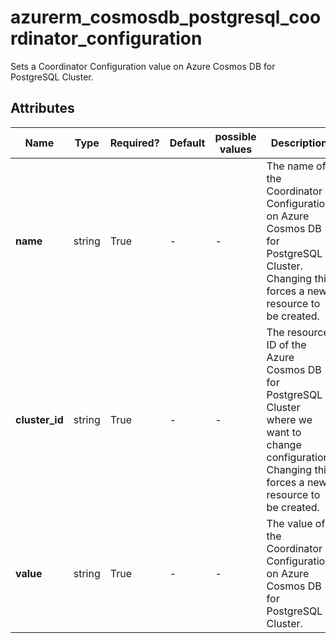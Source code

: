# azurerm_cosmosdb_postgresql_coordinator_configuration

Sets a Coordinator Configuration value on Azure Cosmos DB for PostgreSQL Cluster.

## Attributes

| Name | Type | Required? | Default  | possible values | Description |
| ---- | ---- | --------- | -------- | ----------- | ----------- |
| **name** | string | True | -  |  -  | The name of the Coordinator Configuration on Azure Cosmos DB for PostgreSQL Cluster. Changing this forces a new resource to be created. | 
| **cluster_id** | string | True | -  |  -  | The resource ID of the Azure Cosmos DB for PostgreSQL Cluster where we want to change configuration. Changing this forces a new resource to be created. | 
| **value** | string | True | -  |  -  | The value of the Coordinator Configuration on Azure Cosmos DB for PostgreSQL Cluster. | 

